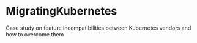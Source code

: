 # MigratingKubernetes
Case study on feature incompatibilities between Kubernetes vendors and how to overcome them 
